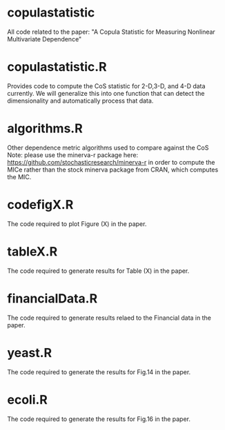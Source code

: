 # copulastatistic
All code related to the paper: "A Copula Statistic for Measuring Nonlinear Multivariate Dependence"

# copulastatistic.R
Provides code to compute the CoS statistic for 2-D,3-D, and 4-D data currently.  We will generalize this into one function that can detect the dimensionality and automatically process that data.

# algorithms.R
Other dependence metric algorithms used to compare against the CoS
Note: please use the minerva-r package here: https://github.com/stochasticresearch/minerva-r in order to compute the MICe rather than the stock minerva package from CRAN, which computes the MIC.

# codefigX.R
The code required to plot Figure (X) in the paper. 

# tableX.R
The code required to generate results for Table (X) in the paper.

# financialData.R
The code required to generate results relaed to the Financial data in the paper.

# yeast.R
The code required to generate the results for Fig.14 in the paper.

# ecoli.R
The code required to generate the results for Fig.16 in the paper.
